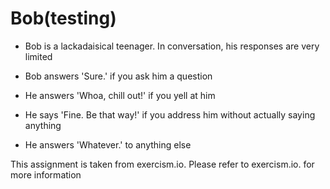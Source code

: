 # Bob(testing)

* Bob is a lackadaisical teenager. In conversation, his responses are very limited

* Bob answers 'Sure.' if you ask him a question

* He answers 'Whoa, chill out!' if you yell at him

* He says 'Fine. Be that way!' if you address him without actually saying anything

* He answers 'Whatever.' to anything else

This assignment is taken from exercism.io. Please refer to exercism.io. for more information
